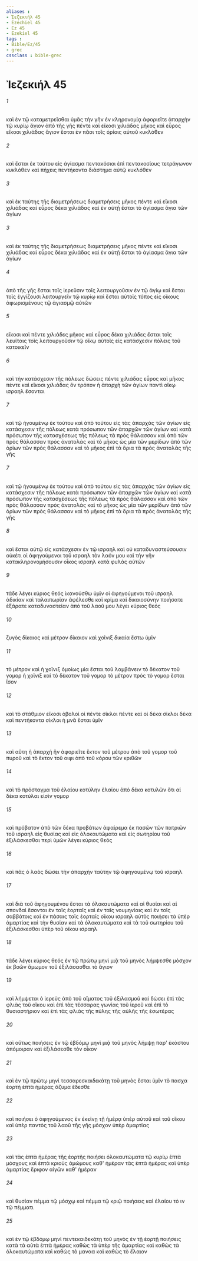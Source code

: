 ```yaml
---
aliases : 
- Ἰεζεκιήλ 45
- Ézéchiel 45
- Ez 45
- Ezekiel 45
tags : 
- Bible/Ez/45
- grec
cssclass : bible-grec
---
```


# Ἰεζεκιήλ 45

###### 1
καὶ ἐν τῷ καταμετρεῖσθαι ὑμᾶς τὴν γῆν ἐν κληρονομίᾳ ἀφοριεῖτε ἀπαρχὴν τῷ κυρίῳ ἅγιον ἀπὸ τῆς γῆς πέντε καὶ εἴκοσι χιλιάδας μῆκος καὶ εὖρος εἴκοσι χιλιάδας ἅγιον ἔσται ἐν πᾶσι τοῖς ὁρίοις αὐτοῦ κυκλόθεν
###### 2
καὶ ἔσται ἐκ τούτου εἰς ἁγίασμα πεντακόσιοι ἐπὶ πεντακοσίους τετράγωνον κυκλόθεν καὶ πήχεις πεντήκοντα διάστημα αὐτῷ κυκλόθεν
###### 3
καὶ ἐκ ταύτης τῆς διαμετρήσεως διαμετρήσεις μῆκος πέντε καὶ εἴκοσι χιλιάδας καὶ εὖρος δέκα χιλιάδας καὶ ἐν αὐτῇ ἔσται τὸ ἁγίασμα ἅγια τῶν ἁγίων
###### 3
καὶ ἐκ ταύτης τῆς διαμετρήσεως διαμετρήσεις μῆκος πέντε καὶ εἴκοσι χιλιάδας καὶ εὖρος δέκα χιλιάδας καὶ ἐν αὐτῇ ἔσται τὸ ἁγίασμα ἅγια τῶν ἁγίων
###### 4
ἀπὸ τῆς γῆς ἔσται τοῖς ἱερεῦσιν τοῖς λειτουργοῦσιν ἐν τῷ ἁγίῳ καὶ ἔσται τοῖς ἐγγίζουσι λειτουργεῖν τῷ κυρίῳ καὶ ἔσται αὐτοῖς τόπος εἰς οἴκους ἀφωρισμένους τῷ ἁγιασμῷ αὐτῶν
###### 5
εἴκοσι καὶ πέντε χιλιάδες μῆκος καὶ εὖρος δέκα χιλιάδες ἔσται τοῖς λευίταις τοῖς λειτουργοῦσιν τῷ οἴκῳ αὐτοῖς εἰς κατάσχεσιν πόλεις τοῦ κατοικεῖν
###### 6
καὶ τὴν κατάσχεσιν τῆς πόλεως δώσεις πέντε χιλιάδας εὖρος καὶ μῆκος πέντε καὶ εἴκοσι χιλιάδας ὃν τρόπον ἡ ἀπαρχὴ τῶν ἁγίων παντὶ οἴκῳ ισραηλ ἔσονται
###### 7
καὶ τῷ ἡγουμένῳ ἐκ τούτου καὶ ἀπὸ τούτου εἰς τὰς ἀπαρχὰς τῶν ἁγίων εἰς κατάσχεσιν τῆς πόλεως κατὰ πρόσωπον τῶν ἀπαρχῶν τῶν ἁγίων καὶ κατὰ πρόσωπον τῆς κατασχέσεως τῆς πόλεως τὰ πρὸς θάλασσαν καὶ ἀπὸ τῶν πρὸς θάλασσαν πρὸς ἀνατολάς καὶ τὸ μῆκος ὡς μία τῶν μερίδων ἀπὸ τῶν ὁρίων τῶν πρὸς θάλασσαν καὶ τὸ μῆκος ἐπὶ τὰ ὅρια τὰ πρὸς ἀνατολὰς τῆς γῆς
###### 7
καὶ τῷ ἡγουμένῳ ἐκ τούτου καὶ ἀπὸ τούτου εἰς τὰς ἀπαρχὰς τῶν ἁγίων εἰς κατάσχεσιν τῆς πόλεως κατὰ πρόσωπον τῶν ἀπαρχῶν τῶν ἁγίων καὶ κατὰ πρόσωπον τῆς κατασχέσεως τῆς πόλεως τὰ πρὸς θάλασσαν καὶ ἀπὸ τῶν πρὸς θάλασσαν πρὸς ἀνατολάς καὶ τὸ μῆκος ὡς μία τῶν μερίδων ἀπὸ τῶν ὁρίων τῶν πρὸς θάλασσαν καὶ τὸ μῆκος ἐπὶ τὰ ὅρια τὰ πρὸς ἀνατολὰς τῆς γῆς
###### 8
καὶ ἔσται αὐτῷ εἰς κατάσχεσιν ἐν τῷ ισραηλ καὶ οὐ καταδυναστεύσουσιν οὐκέτι οἱ ἀφηγούμενοι τοῦ ισραηλ τὸν λαόν μου καὶ τὴν γῆν κατακληρονομήσουσιν οἶκος ισραηλ κατὰ φυλὰς αὐτῶν
###### 9
τάδε λέγει κύριος θεός ἱκανούσθω ὑμῖν οἱ ἀφηγούμενοι τοῦ ισραηλ ἀδικίαν καὶ ταλαιπωρίαν ἀφέλεσθε καὶ κρίμα καὶ δικαιοσύνην ποιήσατε ἐξάρατε καταδυναστείαν ἀπὸ τοῦ λαοῦ μου λέγει κύριος θεός
###### 10
ζυγὸς δίκαιος καὶ μέτρον δίκαιον καὶ χοῖνιξ δικαία ἔστω ὑμῖν
###### 11
τὸ μέτρον καὶ ἡ χοῖνιξ ὁμοίως μία ἔσται τοῦ λαμβάνειν τὸ δέκατον τοῦ γομορ ἡ χοῖνιξ καὶ τὸ δέκατον τοῦ γομορ τὸ μέτρον πρὸς τὸ γομορ ἔσται ἴσον
###### 12
καὶ τὸ στάθμιον εἴκοσι ὀβολοί οἱ πέντε σίκλοι πέντε καὶ οἱ δέκα σίκλοι δέκα καὶ πεντήκοντα σίκλοι ἡ μνᾶ ἔσται ὑμῖν
###### 13
καὶ αὕτη ἡ ἀπαρχή ἣν ἀφοριεῖτε ἕκτον τοῦ μέτρου ἀπὸ τοῦ γομορ τοῦ πυροῦ καὶ τὸ ἕκτον τοῦ οιφι ἀπὸ τοῦ κόρου τῶν κριθῶν
###### 14
καὶ τὸ πρόσταγμα τοῦ ἐλαίου κοτύλην ἐλαίου ἀπὸ δέκα κοτυλῶν ὅτι αἱ δέκα κοτύλαι εἰσὶν γομορ
###### 15
καὶ πρόβατον ἀπὸ τῶν δέκα προβάτων ἀφαίρεμα ἐκ πασῶν τῶν πατριῶν τοῦ ισραηλ εἰς θυσίας καὶ εἰς ὁλοκαυτώματα καὶ εἰς σωτηρίου τοῦ ἐξιλάσκεσθαι περὶ ὑμῶν λέγει κύριος θεός
###### 16
καὶ πᾶς ὁ λαὸς δώσει τὴν ἀπαρχὴν ταύτην τῷ ἀφηγουμένῳ τοῦ ισραηλ
###### 17
καὶ διὰ τοῦ ἀφηγουμένου ἔσται τὰ ὁλοκαυτώματα καὶ αἱ θυσίαι καὶ αἱ σπονδαὶ ἔσονται ἐν ταῖς ἑορταῖς καὶ ἐν ταῖς νουμηνίαις καὶ ἐν τοῖς σαββάτοις καὶ ἐν πάσαις ταῖς ἑορταῖς οἴκου ισραηλ αὐτὸς ποιήσει τὰ ὑπὲρ ἁμαρτίας καὶ τὴν θυσίαν καὶ τὰ ὁλοκαυτώματα καὶ τὰ τοῦ σωτηρίου τοῦ ἐξιλάσκεσθαι ὑπὲρ τοῦ οἴκου ισραηλ
###### 18
τάδε λέγει κύριος θεός ἐν τῷ πρώτῳ μηνὶ μιᾷ τοῦ μηνὸς λήμψεσθε μόσχον ἐκ βοῶν ἄμωμον τοῦ ἐξιλάσασθαι τὸ ἅγιον
###### 19
καὶ λήμψεται ὁ ἱερεὺς ἀπὸ τοῦ αἵματος τοῦ ἐξιλασμοῦ καὶ δώσει ἐπὶ τὰς φλιὰς τοῦ οἴκου καὶ ἐπὶ τὰς τέσσαρας γωνίας τοῦ ἱεροῦ καὶ ἐπὶ τὸ θυσιαστήριον καὶ ἐπὶ τὰς φλιὰς τῆς πύλης τῆς αὐλῆς τῆς ἐσωτέρας
###### 20
καὶ οὕτως ποιήσεις ἐν τῷ ἑβδόμῳ μηνὶ μιᾷ τοῦ μηνὸς λήμψῃ παρ' ἑκάστου ἀπόμοιραν καὶ ἐξιλάσεσθε τὸν οἶκον
###### 21
καὶ ἐν τῷ πρώτῳ μηνὶ τεσσαρεσκαιδεκάτῃ τοῦ μηνὸς ἔσται ὑμῖν τὸ πασχα ἑορτή ἑπτὰ ἡμέρας ἄζυμα ἔδεσθε
###### 22
καὶ ποιήσει ὁ ἀφηγούμενος ἐν ἐκείνῃ τῇ ἡμέρᾳ ὑπὲρ αὑτοῦ καὶ τοῦ οἴκου καὶ ὑπὲρ παντὸς τοῦ λαοῦ τῆς γῆς μόσχον ὑπὲρ ἁμαρτίας
###### 23
καὶ τὰς ἑπτὰ ἡμέρας τῆς ἑορτῆς ποιήσει ὁλοκαυτώματα τῷ κυρίῳ ἑπτὰ μόσχους καὶ ἑπτὰ κριοὺς ἀμώμους καθ' ἡμέραν τὰς ἑπτὰ ἡμέρας καὶ ὑπὲρ ἁμαρτίας ἔριφον αἰγῶν καθ' ἡμέραν
###### 24
καὶ θυσίαν πέμμα τῷ μόσχῳ καὶ πέμμα τῷ κριῷ ποιήσεις καὶ ἐλαίου τὸ ιν τῷ πέμματι
###### 25
καὶ ἐν τῷ ἑβδόμῳ μηνὶ πεντεκαιδεκάτῃ τοῦ μηνὸς ἐν τῇ ἑορτῇ ποιήσεις κατὰ τὰ αὐτὰ ἑπτὰ ἡμέρας καθὼς τὰ ὑπὲρ τῆς ἁμαρτίας καὶ καθὼς τὰ ὁλοκαυτώματα καὶ καθὼς τὸ μαναα καὶ καθὼς τὸ ἔλαιον
